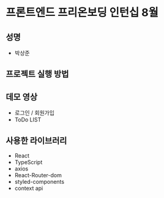 # 프론트엔드 프리온보딩 인턴십 8월 

## 성명 
- 박상준

## 프로젝트 실행 방법 

## 데모 영상 
- 로그인 / 회원가입
- ToDo LIST

## 사용한 라이브러리
- React
- TypeScript
- axios
- React-Router-dom
- styled-components
- context api




